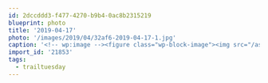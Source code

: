 ```yaml
---
id: 2dccddd3-f477-4270-b9b4-0ac8b2315219
blueprint: photo
title: '2019-04-17'
photo: '/images/2019/04/32af6-2019-04-17-1.jpg'
caption: '<!-- wp:image --><figure class="wp-block-image"><img src="/assets/images/2019/04/e93d0-2019-04-17.jpg" /></figure><!-- /wp:image --><!-- wp:image --><figure class="wp-block-image"><img src="/assets/images/2019/04/32af6-2019-04-17-1.jpg" /></figure><!-- /wp:image --><!-- wp:paragraph --><p>Getting some trail time in Alberta with the @calgarytrailrunners crew. Happy #trailtuesday!</p><!-- /wp:paragraph -->'
import_id: '21853'
tags:
  - trailtuesday
---
```

